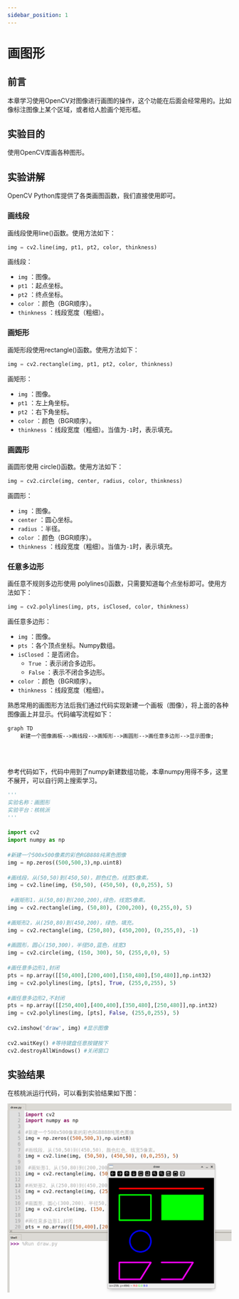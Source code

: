 ```yaml
---
sidebar_position: 1
---
```


# 画图形

## 前言

本章学习使用OpenCV对图像进行画图的操作，这个功能在后面会经常用的。比如像标注图像上某个区域，或者给人脸画个矩形框。

## 实验目的

使用OpenCV库画各种图形。

## 实验讲解

OpenCV Python库提供了各类画图函数，我们直接使用即可。

### 画线段

画线段使用line()函数。使用方法如下：

```python
img = cv2.line(img, pt1, pt2, color, thinkness)
```
画线段：
- `img` ：图像。
- `pt1` ：起点坐标。
- `pt2` ：终点坐标。
- `color` ：颜色（BGR顺序）。
- `thinkness` ：线段宽度（粗细）。

### 画矩形

画矩形段使用rectangle()函数。使用方法如下：

```python
img = cv2.rectangle(img, pt1, pt2, color, thinkness)
```
画矩形：
- `img` ：图像。
- `pt1` ：左上角坐标。
- `pt2` ：右下角坐标。
- `color` ：颜色（BGR顺序）。
- `thinkness` ：线段宽度（粗细）。当值为`-1`时，表示填充。


### 画圆形

画圆形使用 circle()函数。使用方法如下：

```python
img = cv2.circle(img, center, radius, color, thinkness)
```
画圆形：
- `img` ：图像。
- `center` ：圆心坐标。
- `radius` ：半径。
- `color` ：颜色（BGR顺序）。
- `thinkness` ：线段宽度（粗细）。当值为`-1`时，表示填充。

### 任意多边形

画任意不规则多边形使用 polylines()函数，只需要知道每个点坐标即可。使用方法如下：

```python
img = cv2.polylines(img, pts, isClosed, color, thinkness)
```
画任意多边形：
- `img` ：图像。
- `pts` ：各个顶点坐标。Numpy数组。
- `isClosed` ：是否闭合。
    - `True` ：表示闭合多边形。
    - `False` ：表示不闭合多边形。
- `color` ：颜色（BGR顺序）。
- `thinkness` ：线段宽度（粗细）。

熟悉常用的画图形方法后我们通过代码实现新建一个画板（图像），将上面的各种图像画上并显示。代码编写流程如下：

```mermaid
graph TD
    新建一个图像画板-->画线段-->画矩形-->画圆形-->画任意多边形-->显示图像;
```

<br></br>

参考代码如下，代码中用到了numpy新建数组功能，本章numpy用得不多，这里不展开，可以自行网上搜索学习。

```python
'''
实验名称：画图形
实验平台：核桃派
'''

import cv2
import numpy as np

#新建一个500x500像素的彩色RGB888纯黑色图像
img = np.zeros((500,500,3),np.uint8)

#画线段，从(50,50)到(450,50)，颜色红色，线宽5像素。
img = cv2.line(img, (50,50), (450,50), (0,0,255), 5)

 #画矩形1，从(50,80)到(200,200),绿色，线宽5像素。
img = cv2.rectangle(img, (50,80), (200,200), (0,255,0), 5)

#画矩形2，从(250,80)到(450,200)，绿色，填充。
img = cv2.rectangle(img, (250,80), (450,200), (0,255,0), -1)

#画圆形，圆心(150,300)，半径50,蓝色，线宽3
img = cv2.circle(img, (150, 300), 50, (255,0,0), 5)

#画任意多边形1,封闭
pts = np.array([[50,400],[200,400],[150,480],[50,480]],np.int32)
img = cv2.polylines(img, [pts], True, (255,0,255), 5)

#画任意多边形2,不封闭
pts = np.array([[250,400],[400,400],[350,480],[250,480]],np.int32)
img = cv2.polylines(img, [pts], False, (255,0,255), 5)

cv2.imshow('draw', img) #显示图像

cv2.waitKey() #等待键盘任意按键按下
cv2.destroyAllWindows() #关闭窗口

```

## 实验结果

在核桃派运行代码，可以看到实验结果如下图：

![shape](./img/shape/shape1.png)